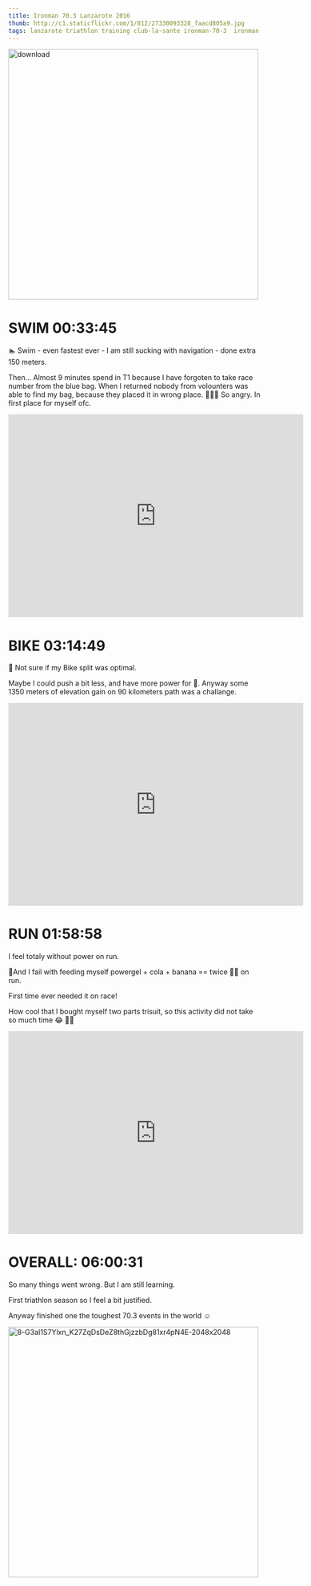 ```yaml
---
title: Ironman 70.3 Lanzarote 2016
thumb: http://c1.staticflickr.com/1/812/27330093328_faacd805a9.jpg
tags: lanzarote triathlon training club-la-sante ironman-70-3  ironman-70.3 70.3 middle-distance-triathlon
---
```



<a data-flickr-embed="true"  href="https://www.flickr.com/photos/49424339@N02/36726835766/in/dateposted-public/" title="download"><img src="https://farm5.staticflickr.com/4438/36726835766_0b3bcc5365.jpg" width="500" height="500" alt="download"></a><script async src="//embedr.flickr.com/assets/client-code.js" charset="utf-8"></script>


SWIM 00:33:45
=============

🏊 Swim - even fastest ever - I am still sucking with navigation - done extra 150 meters. 

Then... Almost 9 minutes spend in T1 because I have forgoten to take race number from the blue bag. When I returned nobody from volounters was able to find my bag, because they placed it in wrong place. 😤😤😤 So angry. In first place for myself ofc. 

<iframe height='405' width='590' frameborder='0' allowtransparency='true' scrolling='no' src='https://www.strava.com/activities/723231155/embed/b9b15f0ca743d85548b1e761e94745b10874fdd7'></iframe>


BIKE 03:14:49
=============

🚴 Not sure if my Bike split was optimal. 

Maybe I could push a bit less, and have more power for 🏃. Anyway some 1350 meters of elevation gain on 90 kilometers path was a challange.

<iframe height='405' width='590' frameborder='0' allowtransparency='true' scrolling='no' src='https://www.strava.com/activities/723231375/embed/465086efe123b2509c031be7653330372485e011'></iframe>


RUN 01:58:58
============

I feel totaly without power on run. 

🍴And I fail with feeding myself powergel + cola + banana == twice 💩💩 on run. 

First time ever needed it on race! 

How cool that I bought myself two parts trisuit, so this activity did not take so much time 😂 😬😬 

<iframe height='405' width='590' frameborder='0' allowtransparency='true' scrolling='no' src='https://www.strava.com/activities/723231243/embed/009cb93013156a60873e0cdcab13ba1ce2fef6ac'></iframe>


OVERALL: 06:00:31
=================

So many things went wrong. But I am still learning. 

First triathlon season so I feel a bit justified. 

Anyway finished one the toughest 70.3 events in the world ☺️

<a data-flickr-embed="true"  href="https://www.flickr.com/photos/49424339@N02/36774033865/in/dateposted-public/" title="8-G3aI1S7Ylxn_K27ZqDsDeZ8thGjzzbDg81xr4pN4E-2048x2048"><img src="https://farm5.staticflickr.com/4393/36774033865_539e0c38ac.jpg" width="500" height="500" alt="8-G3aI1S7Ylxn_K27ZqDsDeZ8thGjzzbDg81xr4pN4E-2048x2048"></a><script async src="//embedr.flickr.com/assets/client-code.js" charset="utf-8"></script>